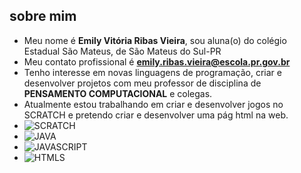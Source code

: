 ## sobre mim ##

- Meu nome é **Emily Vitória Ribas Vieira**, sou aluna(o) do colégio Estadual São Mateus, de São Mateus do Sul-PR
- Meu contato profissional é **emily.ribas.vieira@escola.pr.gov.br**
- Tenho interesse em novas linguagens de programação, criar e desenvolver projetos com meu professor de disciplina de **PENSAMENTO COMPUTACIONAL** e colegas.
- Atualmente estou trabalhando em criar e desenvolver jogos no SCRATCH e pretendo criar e desenvolver uma pág html na web.
- ![SCRATCH](https://img.shields.io/badge/Scratch-4D97FF?style=for-the-badge&logo=Scratch&logoColor=white)
- ![JAVA](https://img.shields.io/badge/Java-ED8B00?style=for-the-badge&logo=java&logoColor=white)
- ![JAVASCRIPT](https://img.shields.io/badge/JavaScript-323330?style=for-the-badge&logo=javascript&logoColor=F7DF1E)
- ![HTMLS](https://img.shields.io/badge/HTML5-E34F26?style=for-the-badge&logo=html5&logoColor=white)
